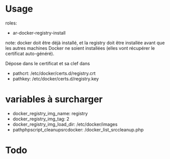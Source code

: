 # Usage

roles:
  - ar-docker-registry-install

note: docker doit être déjà installé, et la registry doit être installée avant que les autres machines Docker ne soient installées (elles vont récupérer le certificat auto-généré).

Dépose dans le certificat et sa clef dans 
* pathcrt: /etc/docker/certs.d/registry.crt
* pathkey: /etc/docker/certs.d/registry.key

# variables à surcharger

* docker_registry_img_name: registry
* docker_registry_img_tag: 2
* docker_registry_img_load_dir: /etc/docker/images
* pathphpscript_cleanupsrcdocker: /docker_list_srccleanup.php

# Todo
